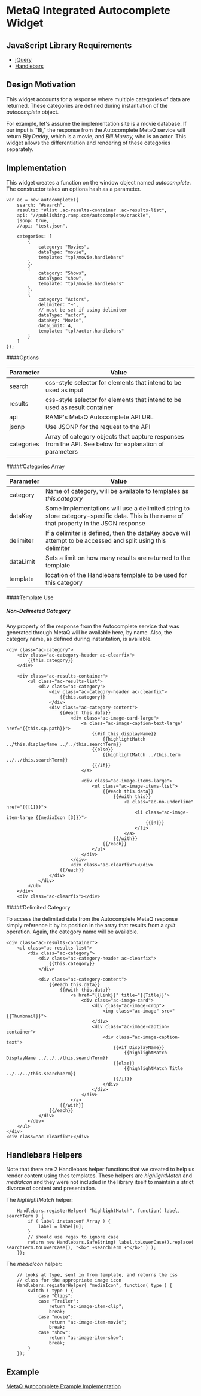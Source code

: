 MetaQ Integrated Autocomplete Widget
===========================

JavaScript Library Requirements
---

* [jQuery](//jquery.com)
* [Handlebars](//handlebarsjs.com)

Design Motivation
---

This widget accounts for a response where multiple categories of data are returned. These categories are defined during instantiation of the *autocomplete* object.

For example, let's assume the implementation site is a movie database.  If our input is "Bi," the response from the Autocomplete MetaQ service will return *Big Daddy,* which is a movie, and *Bill Murray,* who is an actor.  This widget allows the differentiation and rendering of these categories separately.

Implementation
---

This widget creates a function on the window object named *autocomplete*.  The constructor takes an options hash as a parameter. 

````
var ac = new autocomplete({
	search: "#search",
	results: "#list .ac-results-container .ac-results-list",
	api: "//publishing.ramp.com/autocomplete/crackle",
	jsonp: true,
	//api: "test.json",
	
	categories: [
		{
			category: "Movies",
			dataType: "movie",
			template: "tpl/movie.handlebars"
		},
		{
			category: "Shows",
			dataType: "show",
			template: "tpl/movie.handlebars"
		},
		{
			category: "Actors",
			delimiter: "~",
			// must be set if using delimiter
			dataType: "actor",
			dataKey: "Movie",
			dataLimit: 4,
			template: "tpl/actor.handlebars"							
		}
	]
});
````

####Options

| Parameter  | Value   |
| ---------- | ------- |
| search     | css-style selector for elements that intend to be used as input |
| results    | css-style selector for elements that intend to be used as result container |
| api        | RAMP's MetaQ Autocomplete API URL |
| jsonp      | Use JSONP for the request to the API |
| categories | Array of category objects that capture responses from the API. See below for explanation of parameters |

#####Categories Array

| Parameter | Value |
| --------- | ----- |
| category  | Name of category, will be available to templates as *this.category* |
| dataKey   | Some implementations will use a delimited string to store category-specific data.  This is the name of that property in the JSON response
| delimiter | If a delimiter is defined, then the dataKey above will attempt to be accessed and split using this delimiter
| dataLimit | Sets a limit on how many results are returned to the template |
| template  | location of the Handlebars template to be used for this category |

####Template Use

##### Non-Delimeted Category

Any property of the response from the Autocomplete service that was generated through MetaQ will be available here, by name.  Also, the category name, as defined during instantation, is available.

````
<div class="ac-category">
	<div class="ac-category-header ac-clearfix">
		{{this.category}}
	</div>
	
	<div class="ac-results-container">
		<ul class="ac-results-list">
			<div class="ac-category">
				<div class="ac-category-header ac-clearfix">
					{{this.category}}
				</div>
				<div class="ac-category-content">
					{{#each this.data}}
						<div class="ac-image-card-large">
							<a class="ac-image-caption-text-large" href="{{this.sp.path}}">
								{{#if this.displayName}}
									{{highlightMatch ../this.displayName ../../this.searchTerm}}
								{{else}}
									{{highlightMatch ../this.term ../../this.searchTerm}}
								{{/if}}
							</a>

							<div class="ac-image-items-large">
								<ul class="ac-image-items-list">
									{{#each this.data}}
										{{#with this}}
											<a class="ac-no-underline" href="{{[1]}}">
												<li class="ac-image-item-large {{mediaIcon [3]}}">
													{{[0]}}
												</li>
											</a>
										{{/with}}
									{{/each}}
								</ul>
							</div>
						</div>
						<div class="ac-clearfix"></div>
					{{/each}}
				</div>
			</div>
		</ul>
	</div>
	<div class="ac-clearfix"></div>
````

#####Delimited Category

To access the delimited data from the Autocomplete MetaQ response simply reference it by its position in the array that results from a *split* operation.  Again, the category name will be available.

````
<div class="ac-results-container">
	<ul class="ac-results-list">
		<div class="ac-category">
			<div class="ac-category-header ac-clearfix">
				{{this.category}}
			</div>
			
			<div class="ac-category-content">
				{{#each this.data}}
					{{#with this.data}}
						<a href="{{Link}}" title="{{Title}}">
							<div class="ac-image-card">
								<div class="ac-image-crop">
									<img class="ac-image" src="{{Thumbnail}}">
								</div>
								<div class="ac-image-caption-container">
									<div class="ac-image-caption-text">
										{{#if DisplayName}}
											{{highlightMatch DisplayName ../../../this.searchTerm}}
										{{else}}
											{{highlightMatch Title ../../../this.searchTerm}}
										{{/if}}
									</div>
								</div>
							</div>
						</a>
					{{/with}}
				{{/each}}
			</div>
		</div>
	</ul>
</div>
<div class="ac-clearfix"></div>
````

Handlebars Helpers
---

Note that there are 2 Handlebars helper functions that we created to help us render content using thes templates.
These helpers are *highlightMatch* and *mediaIcon* and they were not included in the library itself to maintain a strict
divorce of content and presentation.

The *highlightMatch* helper:

````
	Handlebars.registerHelper( "highlightMatch", function( label, searchTerm ) {
		if ( label instanceof Array ) {
			label = label[0];
		}
		// should use regex to ignore case
		return new Handlebars.SafeString( label.toLowerCase().replace( searchTerm.toLowerCase(), "<b>" +searchTerm +"</b>" ) );
	});
````

The *mediaIcon* helper:

````
	// looks at type, sent in from template, and returns the css
	// class for the appropriate image icon
	Handlebars.registerHelper( "mediaIcon", function( type ) {
		switch ( type ) {
			case "Clips":
			case "Trailer":
				return "ac-image-item-clip";
				break;
			case "movie":
				return "ac-image-item-movie";
				break;
			case "show":
				return "ac-image-item-show";
				break;
		}
	});
````

Example
---

[MetaQ Autocomplete Example Implementation](http://rhi.github.com/autocomplete-metaq/example/example.html)